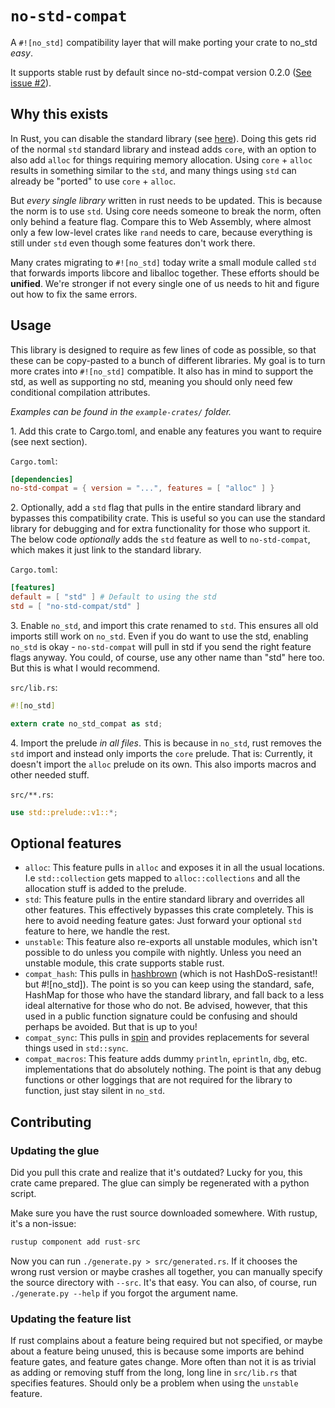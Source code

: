 # `no-std-compat`

A `#![no_std]` compatibility layer that will make porting your crate
to no_std *easy*.

It supports stable rust by default since no-std-compat version 0.2.0
([See issue #2](https://gitlab.com/jD91mZM2/no-std-compat/issues/2)).

## Why this exists

In Rust, you can disable the standard library (see
[here](https://docs.rust-embedded.org/embedonomicon/smallest-no-std.html)). Doing
this gets rid of the normal `std` standard library and instead adds
`core`, with an option to also add `alloc` for things requiring memory
allocation. Using `core` + `alloc` results in something similar to the
`std`, and many things using `std` can already be "ported" to use
`core` + `alloc`.

But *every single library* written in rust needs to be updated. This
is because the norm is to use `std`. Using core needs someone to break
the norm, often only behind a feature flag. Compare this to Web
Assembly, where almost only a few low-level crates like `rand` needs
to care, because everything is still under `std` even though some
features don't work there.

Many crates migrating to `#![no_std]` today write a small module
called `std` that forwards imports libcore and liballoc
together. These efforts should be **unified**. We're stronger if not
every single one of us needs to hit and figure out how to fix the same
errors.

## Usage

This library is designed to require as few lines of code as possible,
so that these can be copy-pasted to a bunch of different libraries. My
goal is to turn more crates into `#![no_std]` compatible. It also has
in mind to support the std, as well as supporting no std, meaning you
should only need few conditional compilation attributes.

*Examples can be found in the `example-crates/` folder.*

1​. Add this crate to Cargo.toml, and enable any features you want to
   require (see next section).

`Cargo.toml`:

```toml
[dependencies]
no-std-compat = { version = "...", features = [ "alloc" ] }
```

2​. Optionally, add a `std` flag that pulls in the entire standard
   library and bypasses this compatibility crate. This is useful so
   you can use the standard library for debugging and for extra
   functionality for those who support it. The below code *optionally*
   adds the `std` feature as well to `no-std-compat`, which makes it
   just link to the standard library.

`Cargo.toml`:

```toml
[features]
default = [ "std" ] # Default to using the std
std = [ "no-std-compat/std" ]
```

3​. Enable `no_std`, and import this crate renamed to `std`. This ensures all
   old imports still work on `no_std`. Even if you do want to use the std,
   enabling `no_std` is okay - `no-std-compat` will pull in std if you send the
   right feature flags anyway. You could, of course, use any other name than
   "std" here too. But this is what I would recommend.

`src/lib.rs`:

```rust
#![no_std]

extern crate no_std_compat as std;
```

4​. Import the prelude *in all files*. This is because in `no_std`,
   rust removes the `std` import and instead only imports the `core`
   prelude. That is: Currently, it doesn't import the `alloc` prelude
   on its own. This also imports macros and other needed stuff.

`src/**.rs`:

```rust
use std::prelude::v1::*;
```

## Optional features

- `alloc`: This feature pulls in `alloc` and exposes it in all the usual
  locations. I.e `std::collection` gets mapped to `alloc::collections` and all
  the allocation stuff is added to the prelude.
- `std`: This feature pulls in the entire standard library and overrides all
  other features. This effectively bypasses this crate completely. This is here
  to avoid needing feature gates: Just forward your optional `std` feature to
  here, we handle the rest.
- `unstable`: This feature also re-exports all unstable modules, which isn't
  possible to do unless you compile with nightly. Unless you need an unstable
  module, this crate supports stable rust.
- `compat_hash`: This pulls in
  [hashbrown](https://github.com/rust-lang/hashbrown) (which is not
  HashDoS-resistant!! but #![no_std]). The point is so you can keep using the
  standard, safe, HashMap for those who have the standard library, and fall
  back to a less ideal alternative for those who do not. Be advised, however,
  that this used in a public function signature could be confusing and should
  perhaps be avoided. But that is up to you!
- `compat_sync`: This pulls in [spin](https://github.com/mvdnes/spin-rs) and
  provides replacements for several things used in `std::sync`.
- `compat_macros`: This feature adds dummy `println`, `eprintln`, `dbg`,
  etc. implementations that do absolutely nothing. The point is that any debug
  functions or other loggings that are not required for the library to
  function, just stay silent in `no_std`.

## Contributing

### Updating the glue

Did you pull this crate and realize that it's outdated? Lucky for you,
this crate came prepared. The glue can simply be regenerated with a
python script.

Make sure you have the rust source downloaded somewhere. With rustup,
it's a non-issue:

```rust
rustup component add rust-src
```

Now you can run `./generate.py > src/generated.rs`. If it chooses the
wrong rust version or maybe crashes all together, you can manually
specify the source directory with `--src`. It's that easy. You can
also, of course, run `./generate.py --help` if you forgot the argument
name.

### Updating the feature list

If rust complains about a feature being required but not specified, or
maybe about a feature being unused, this is because some imports are
behind feature gates, and feature gates change. More often than not it
is as trivial as adding or removing stuff from the long, long line in
`src/lib.rs` that specifies features. Should only be a problem when
using the `unstable` feature.
